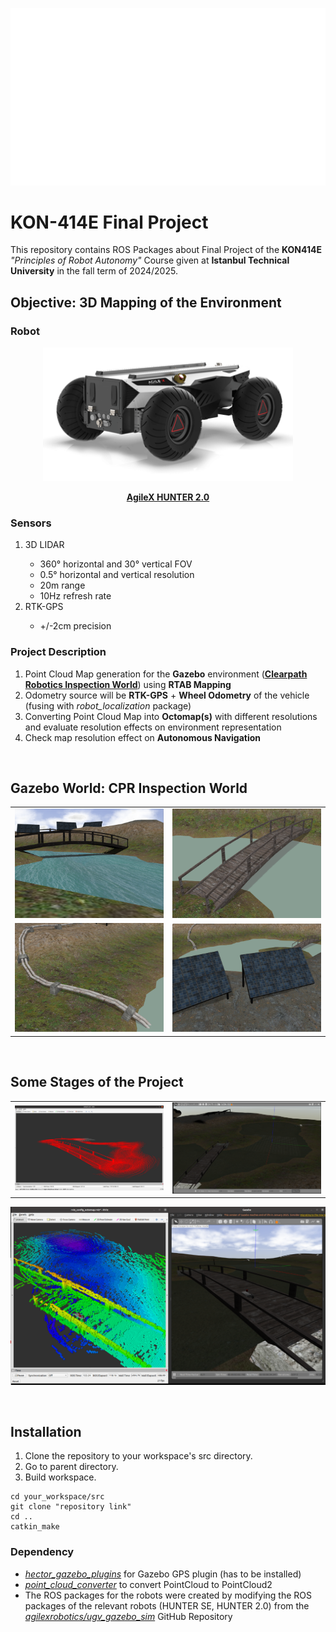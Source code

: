 <p align="center">
  <img src="images/itu-eef-white.png" width="600" title="İTÜ Kontrol ve Otomasyon Mühendisliği">
</p>

# KON-414E Final Project
This repository contains ROS Packages about Final Project of the **KON414E** *"Principles of Robot Autonomy"* Course 
given at **Istanbul Technical University** in the fall term of 2024/2025.
<br>

## Objective: 3D Mapping of the Environment
### Robot
<p align="center">
  <img src="images/hunter-2-0.png" width="400" title="AgileX HUNTER 2.0">
</p>
<p align="center">
  <a href="https://global.agilex.ai/products/hunter-2-0"><strong>AgileX HUNTER 2.0</strong></a>
</p>

### Sensors
<ol>
    <li>3D LIDAR</li>
        <ul>
            <li>360° horizontal and 30° vertical FOV</li>
            <li>0.5° horizontal and vertical resolution</li>
            <li>20m range</li>
            <li>10Hz refresh rate</li>
        </ul>
    <li>RTK-GPS</li>
        <ul>
            <li>+/-2cm precision</li>
        </ul>
</ol>

### Project Description
<ol>
  <li>Point Cloud Map generation for the <strong>Gazebo</strong> environment 
(<a href="https://github.com/clearpathrobotics/cpr_gazebo"><strong>Clearpath Robotics Inspection World</strong></a>)
 using <strong>RTAB Mapping</strong></li>
  <li> Odometry source will be <strong>RTK-GPS</strong> + <strong>Wheel Odometry</strong> of the vehicle 
(fusing with <em>robot_localization</em> package)</li>
  <li>Converting Point Cloud Map into <strong>Octomap(s)</strong> with different resolutions and evaluate resolution effects on 
environment representation</li>
  <li>Check map resolution effect on <strong>Autonomous Navigation</strong></li>
</ol>
<br/>

## Gazebo World: CPR Inspection World
|   |   |
|---|---|
![](images/inspection-world-1.png)  |  ![](images/inspection-world-2.png)
![](images/inspection-world-3.png)  |  ![](images/inspection-world-4.png)

<br/>

## Some Stages of the Project
|   |   |
|---|---|
![](images/point-cloud-1a.png)  |  ![](images/point-cloud-1b.png)
<p align="center">
  <img src="images/octomap-1.png" width="600" title="OctoMap">
</p>

<br/>

## Installation
<ol>
    <li>Clone the repository to your workspace's src directory.</li>
    <li>Go to parent directory.</li>
    <li>Build workspace.</li>
</ol>

```
cd your_workspace/src
git clone "repository link"
cd ..
catkin_make
```

### Dependency
<ul>
    <li><a href="https://github.com/clearpathrobotics/cpr_gazebo">
<em>hector_gazebo_plugins</em></a> for Gazebo GPS plugin (has to be installed)</li>
    <li><a href="https://github.com/pal-robotics-forks/point_cloud_converter">
<em>point_cloud_converter</em></a> to convert PointCloud to PointCloud2</li>
    <li>The ROS packages for the robots 
were created by modifying the ROS packages of the relevant 
robots (HUNTER SE, HUNTER 2.0) from the 
<a href="https://github.com/agilexrobotics/ugv_gazebo_sim">
<em>agilexrobotics/ugv_gazebo_sim</em></a> GitHub Repository</li>
</ul>
